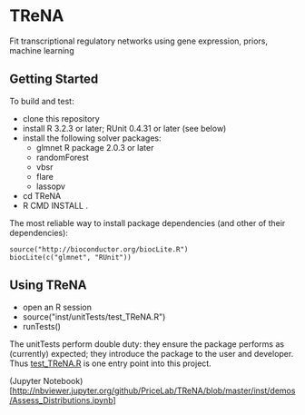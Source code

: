 # TReNA
 Fit transcriptional regulatory networks using gene expression, priors, machine learning

## Getting Started 

To build and test:

 - clone this repository
 - install R 3.2.3 or later; RUnit 0.4.31 or later (see below)
 - install the following solver packages:
   - glmnet R package 2.0.3 or later
   - randomForest
   - vbsr
   - flare
   - lassopv
 - cd TReNA
 - R CMD INSTALL .
 
The most reliable way to install package dependencies (and other of their dependencies):

````
source("http://bioconductor.org/biocLite.R")
biocLite(c("glmnet", "RUnit"))
````

## Using TReNA

 - open an R session
 - source("inst/unitTests/test_TReNA.R")
 - runTests()

The unitTests perform double duty: they ensure the package performs as (currently) expected;
they introduce the package to the user and developer.
Thus [test_TReNA.R](https://github.com/PriceLab/TReNA/blob/master/inst/unitTests/test_TReNA.R)
is one entry point into this project.

(Jupyter Notebook)[http://nbviewer.jupyter.org/github/PriceLab/TReNA/blob/master/inst/demos/Assess_Distributions.ipynb]
